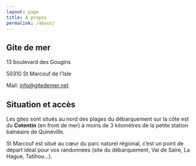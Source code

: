 ```yaml
---
layout: page
title: A propos
permalink: /about/
---
```


## Gite de mer
13 boulevard des Gougins

50310 St Marcouf de l'Isle

Mail: [info@gitedemer.net](mailto:info@gitedemer.net)


## Situation et acc&#232;s
<p>Les gites sont situ&#233;s au nord des plages du d&#233;barquement sur la c&#244;te est du <b>Cotentin</b> (en front de mer) &#224; moins de 3 kilom&#233;tres de la petite station baln&#233;aire de Quin&#233;ville.</p>
 <p>St Marcouf est situ&#233; au c&#339;ur du parc naturel r&#233;gional,
 c&#8217;est un point de d&#233;part id&#233;al pour vos randonn&#233;es (site du d&#233;barquement, Val de Saire, La Hague, Tatihou&#8230;). </p>
 